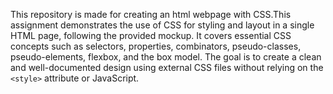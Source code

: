This repository is made for creating an html webpage with CSS.This assignment demonstrates the use of CSS for styling and layout in a single HTML page, following the provided mockup. It covers essential CSS concepts such as selectors, properties, combinators, pseudo-classes, pseudo-elements, flexbox, and the box model. The goal is to create a clean and
 well-documented design using external CSS files without relying on
 the `<style>` attribute or JavaScript.
